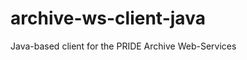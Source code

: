 archive-ws-client-java
======================

Java-based client for the PRIDE Archive Web-Services
